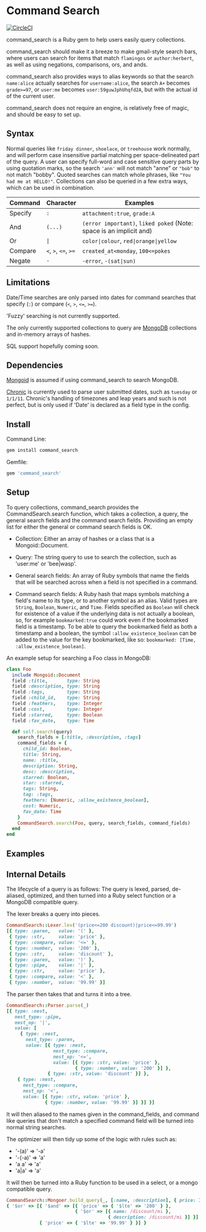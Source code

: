 # Command Search
[![CircleCI](https://circleci.com/gh/zumbalogy/command_search.svg?style=svg)](https://circleci.com/gh/zumbalogy/command_search)

command_search is a Ruby gem to help users easily query collections.

command_search should make it a breeze to make gmail-style search bars, where
users can search for items that match `flamingos` or `author:herbert`, as well
as using negations, comparisons, ors, and ands.

command_search also provides ways to alias keywords so that the search
`name:alice` actually searches for `username:alice`, the search `A+` becomes
`grade>=97`, or `user:me` becomes `user:59guwJphUhqfd2A`, but with the actual
id of the current user.

command_search does not require an engine, is relatively free of magic, and
should be easy to set up.

## Syntax
Normal queries like `friday dinner`, `shoelace`, or `treehouse` work normally,
and will perform case insensitive partial matching per space-delineated part of
the query.
A user can specify full-word and case sensitive query parts by using quotation
marks, so the search `'ann'` will not match "anne" or `"bob"` to not match
"bobby". Quoted searches can match whole phrases, like `"You had me at HELLO!"`.
Collections can also be queried in a few extra ways, which can be used in
combination.

| Command | Character            | Examples                               |
| ----    | -----                | ----------                             |
| Specify | `:`                  | `attachment:true`, `grade:A`           |
| And     | `(...)`              | `(error important)`, `liked poked` (Note: space is an implicit and) |
| Or      | `\|`                 | `color\|colour`, `red\|orange\|yellow` |
| Compare | `<`, `>`, `<=`, `>=` | `created_at<monday`, `100<=pokes`      |
| Negate  | `-`                  | `-error`, `-(sat\|sun)`                |

## Limitations
Date/Time searches are only parsed into dates for command searches that
specify (`:`) or compare (`<`, `>`, `<=`, `>=`).

'Fuzzy' searching is not currently supported.

The only currently supported collections to query are
[MongoDB](https://github.com/mongodb/mongo) collections and in-memory arrays of
hashes.

SQL support hopefully coming soon.

## Dependencies
[Mongoid](https://github.com/mongodb/mongoid) is assumed if using command_search
to search MongoDB.

[Chronic](https://github.com/mojombo/chronic) is currently used to parse user
submitted dates, such as `tuesday` or `1/1/11`. Chronic's handling of timezones
and leap years and such is not perfect, but is only used if 'Date' is declared
as a field type in the config.

## Install
Command Line:
```ruby
gem install command_search
```
Gemfile:
```ruby
gem 'command_search'
```

## Setup

To query collections, command_search provides the CommandSearch.search function,
which takes a collection, a query, the general search fields and the command
search fields. Providing an empty list for either the general or command search
fields is OK.

* Collection: Either an array of hashes or a class that is a
Mongoid::Document.

* Query: The string query to use to search the collection, such as
'user:me' or 'bee|wasp'.

* General search fields: An array of Ruby symbols that name the fields that will
be searched across when a field is not specified in a command.

* Command search fields: A Ruby hash that maps symbols matching a field's name
to its type, or to another symbol as an alias. Valid types are `String`,
`Boolean`, `Numeric`, and `Time`.
Fields specified as `Boolean` will check for existence of a value if the
underlying data is not actually a boolean, so, for example `bookmarked:true`
could work even if the bookmarked field is a timestamp. To be able to query
the bookmarked field as both a timestamp and a boolean, the symbol
`:allow_existence_boolean` can be added to the value for the key bookmarked,
like so: `bookmarked: [Time, :allow_existence_boolean]`.

An example setup for searching a Foo class in MongoDB:
```ruby
class Foo
  include Mongoid::Document
  field :title,       type: String
  field :description, type: String
  field :tags,        type: String
  field :child_id,    type: String
  field :feathers,    type: Integer
  field :cost,        type: Integer
  field :starred,     type: Boolean
  field :fav_date,    type: Time

  def self.search(query)
    search_fields = [:title, :description, :tags]
    command_fields = {
      child_id: Boolean,
      title: String,
      name: :title,
      description: String,
      desc: :description,
      starred: Boolean,
      star: :starred,
      tags: String,
      tag: :tags,
      feathers: [Numeric, :allow_existence_boolean],
      cost: Numeric,
      fav_date: Time
    }
    CommandSearch.search(Foo, query, search_fields, command_fields)
  end
end
```

## Examples

## Internal Details

The lifecycle of a query is as follows: The query is lexed, parsed, de-aliased,
optimized, and then turned into a Ruby select function or a MongoDB compatible
query.

The lexer breaks a query into pieces.
```ruby
CommandSearch::Lexer.lex('(price<=200 discount)|price<=99.99')
[{ type: :paren,   value: '(' },
 { type: :str,     value: 'price' },
 { type: :compare, value: '<=' },
 { type: :number,  value: '200' },
 { type: :str,     value: 'discount' },
 { type: :paren,   value: ')' },
 { type: :pipe,    value: '|' },
 { type: :str,     value: 'price' },
 { type: :compare, value: '<' },
 { type: :number,  value: '99.99' }]
```
The parser then takes that and turns it into a tree.
```ruby
CommandSearch::Parser.parse(_)
[{ type: :nest,
   nest_type: :pipe,
   nest_op: '|',
   value: [
     { type: :nest,
       nest_type: :paren,
       value: [{ type: :nest,
                 nest_type: :compare,
                 nest_op: '<=',
                 value: [{ type: :str, value: 'price' },
                         { type: :number, value: '200' }] },
               { type: :str, value: 'discount' }] },
    { type: :nest,
      nest_type: :compare,
      nest_op: '<',
      value: [{ type: :str, value: 'price' },
              { type: :number, value: '99.99' }] }] }]
```
It will then aliased to the names given in the command_fields, and command like
queries that don't match a specified command field will be turned into normal
string searches.

The optimizer will then tidy up some of the logic with rules such as:
* '-(a)' => '-a'
* '-(-a)' => 'a'
* 'a a' => 'a'
* 'a|a' => 'a'

It will then be turned into a Ruby function to be used in a select, or a mongo
compatible query.

```ruby
CommandSearch::Mongoer.build_query(_, [:name, :description], { price: Integer })
{ '$or' => [{ '$and' => [{ 'price' => { '$lte' => '200' } },
                         { '$or' => [{ name: /discount/mi },
                                     { description: /discount/mi }] }] },
            { 'price' => { '$lte' => '99.99' } }] }
```
